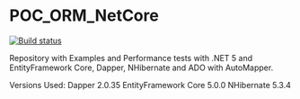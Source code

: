 
# POC_ORM_NetCore

[![Build status](https://ci.appveyor.com/api/projects/status/hkxyt649lmc61w5m?svg=true)](https://ci.appveyor.com/project/thiagoloureiro/poc-orm-netcore)

Repository with Examples and Performance tests with .NET 5 and EntityFramework Core, Dapper, NHibernate and ADO with AutoMapper.

Versions Used:
Dapper 2.0.35
EntityFramework Core 5.0.0
NHibernate 5.3.4


